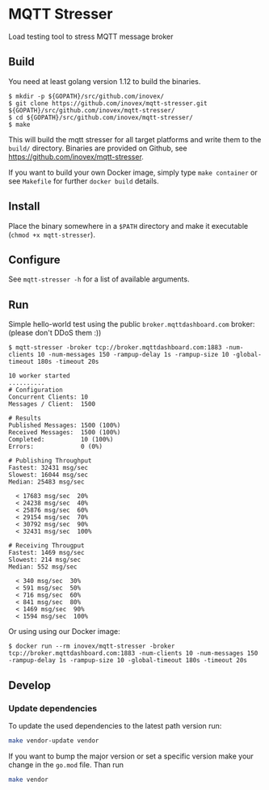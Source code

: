 # MQTT Stresser

Load testing tool to stress MQTT message broker

## Build

You need at least golang version 1.12 to build the binaries.
```
$ mkdir -p ${GOPATH}/src/github.com/inovex/
$ git clone https://github.com/inovex/mqtt-stresser.git ${GOPATH}/src/github.com/inovex/mqtt-stresser/
$ cd ${GOPATH}/src/github.com/inovex/mqtt-stresser/
$ make
```

This will build the mqtt stresser for all target platforms and write them to the ``build/`` directory. Binaries are provided on Github, see https://github.com/inovex/mqtt-stresser.


If you want to build your own Docker image, simply type ``make container`` or see ``Makefile`` for further ``docker build`` details.

## Install

Place the binary somewhere in a ``$PATH`` directory and make it executable (``chmod +x mqtt-stresser``).

## Configure

See ``mqtt-stresser -h`` for a list of available arguments.

## Run

Simple hello-world test using the public ``broker.mqttdashboard.com`` broker: (please don't DDoS them :))

```
$ mqtt-stresser -broker tcp://broker.mqttdashboard.com:1883 -num-clients 10 -num-messages 150 -rampup-delay 1s -rampup-size 10 -global-timeout 180s -timeout 20s

10 worker started
..........
# Configuration
Concurrent Clients: 10
Messages / Client:  1500

# Results
Published Messages: 1500 (100%)
Received Messages:  1500 (100%)
Completed:          10 (100%)
Errors:             0 (0%)

# Publishing Throughput
Fastest: 32431 msg/sec
Slowest: 16044 msg/sec
Median: 25483 msg/sec

  < 17683 msg/sec  20%
  < 24238 msg/sec  40%
  < 25876 msg/sec  60%
  < 29154 msg/sec  70%
  < 30792 msg/sec  90%
  < 32431 msg/sec  100%

# Receiving Througput
Fastest: 1469 msg/sec
Slowest: 214 msg/sec
Median: 552 msg/sec

  < 340 msg/sec  30%
  < 591 msg/sec  50%
  < 716 msg/sec  60%
  < 841 msg/sec  80%
  < 1469 msg/sec  90%
  < 1594 msg/sec  100%
```

Or using using our Docker image:

```
$ docker run --rm inovex/mqtt-stresser -broker tcp://broker.mqttdashboard.com:1883 -num-clients 10 -num-messages 150 -rampup-delay 1s -rampup-size 10 -global-timeout 180s -timeout 20s
```

## Develop

### Update dependencies
To update the used dependencies to the latest path version run:

```bash
make vendor-update vendor
```

If you want to bump the major version or set a specific version make your change in the `go.mod` file. Than run

```bash
make vendor
```

